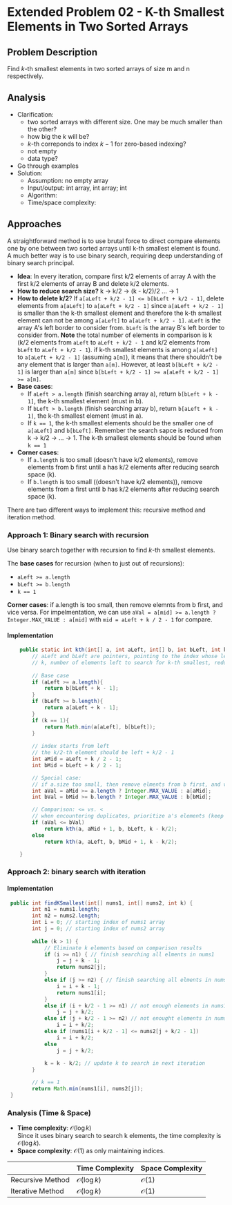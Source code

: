 # Extended Problem 02 - K-th Smallest Elements in Two Sorted Arrays 

## Problem Description
Find $k$-th smallest elements in two sorted arrays of size m and n respectively. 

## Analysis
* Clarification:
    - two sorted arrays with different size. One may be much smaller than the other?
    - how big the $k$ will be?
    - $k$-th correponds to index $k-1$ for zero-based indexing?
    - not empty
    - data type?
 * Go through examples
 * Solution:
    - Assumption: no empty array
    - Input/output: int array, int array; int
    - Algorithm:
    - Time/space complexity:

## Approaches
A straightforward method is to use brutal force to direct compare elements one by one between two sorted arrays until k-th smallest element is found. A much better way is to use binary search, requiring deep understanding of binary search principal. 
* **Idea**: In every iteration, compare first k/2 elements of array A with the first k/2 elements of array B and delete k/2 elements.
* **How to reduce search size?** k -> k/2 -> (k - k/2)/2 ... -> 1
* **How to delete k/2**? If `a[aLeft + k/2 - 1] <= b[bLeft + k/2 - 1]`, delete elements from `a[aLeft]` to `a[aLeft + k/2 - 1]` since `a[aLeft + k/2 - 1]` is smaller than the k-th smallest element and therefore the k-th smallest element can not be among `a[aLeft]` to `a[aLeft + k/2 - 1]`. `aLeft` is the array A's left border to consider from. `bLeft` is the array B's left border to consider from.  **Note** the total number of elements in comparison is k (k/2 elements from `aLeft` to `aLeft + k/2 - 1` and k/2 elements from `bLeft` to `aLeft + k/2 - 1`). if k-th smallest elements is among `a[aLeft]` to `a[aLeft + k/2 - 1]` (assuming `a[m]`), it means that there shouldn't be any element that is larger than `a[m]`. However, at least `b[bLeft + k/2 - 1]` is larger than `a[m]` since `b[bLeft + k/2 - 1] >= a[aLeft + k/2 - 1] >= a[m]`.
* **Base cases**:
    - If `aLeft > a.length` (finish searching array a), return `b[bLeft + k - 1]`, the k-th smallest element (must in b). 
    - If `bLeft > b.length` (finish searching array b), return `b[aLeft + k - 1]`, the k-th smallest element (must in a). 
    - If `k == 1`,  the k-th smallest elements should be the smaller one of `a[aLeft]` and `b[bLeft]`. Remember the search sapce is reduced from k -> k/2 -> ... -> 1. The k-th smallest elements should be found when `k == 1` 
* **Corner cases**:
    - If `a.length` is too small (doesn't have k/2 elements), remove elements from b first until a has k/2 elements after reducing search space (k).
    - If `b.length` is too small ((doesn't have k/2 elements)), remove elements from a first until b has k/2 elements after reducing search space (k).

There are two different ways to implement this: recursive method and iteration method. 

### Approach 1: Binary search with recursion  
Use binary search together with recursion to find $k$-th smallest elements.

The **base cases** for recursion (when to just out of recursions):
* `aLeft >= a.length`
* `bLeft >= b.length`
* `k == 1`

**Corner cases**: if a.length is too small, then remove elemnts from b first, and vice versa. For impelmentation, we can use `aVal = a[mid] >= a.length ? Integer.MAX_VALUE : a[mid]` with `mid = aLeft + k / 2 - 1` for compare.  


#### Implementation
```java
    public static int kth(int[] a, int aLeft, int[] b, int bLeft, int k){
        // aLeft and bLeft are pointers, pointing to the index whose left elments are excluded 
        // k, number of elements left to search for k-th smallest, reduced by half each iteration
        
        // Base case
        if (aLeft >= a.length){
            return b[bLeft + k - 1];
        }
        if (bLeft >= b.length){
            return a[aLeft + k - 1];
        } 
        if (k == 1){
            return Math.min(a[aLeft], b[bLeft]);
        }
        
        // index starts from left
        // the k/2-th element should be left + k/2 - 1
        int aMid = aLeft + k / 2 - 1;
        int bMid = bLeft + k / 2 - 1;

        // Special case:
        // if a.size too small, then remove elments from b first, and vice versa.
        int aVal = aMid >= a.length ? Integer.MAX_VALUE : a[aMid];
        int bVal = bMid >= b.length ? Integer.MAX_VALUE : b[bMid];

        // Comparison: <= vs. <
        // when encountering duplicates, prioritize a's elements (keep a's elements and remove b's first)
        if (aVal <= bVal)
            return kth(a, aMid + 1, b, bLeft, k - k/2);
        else
            return kth(a, aLeft, b, bMid + 1, k - k/2);

    }
```

### Approach 2: binary search with iteration
#### Implementation
```java
 public int findKSmallest(int[] nums1, int[] nums2, int k) {        
        int n1 = nums1.length;
        int n2 = nums2.length;
        int i = 0; // starting index of nums1 array
        int j = 0; // starting index of nums2 array
          
        while (k > 1) {
            // Eliminate k elements based on comparison results
            if (i >= n1) { // finish searching all elments in nums1
                j = j + k - 1;
                return nums2[j];
            }
            else if (j >= n2) { // finish searching all elments in nums1
                i = i + k - 1;
                return nums1[i];
            }
            else if (i + k/2 - 1 >= n1) // not enough elements in nums1
                j = j + k/2;
            else if (j + k/2 - 1 >= n2) // not enought elements in nums2
                i = i + k/2;
            else if (nums1[i + k/2 - 1] <= nums2[j + k/2 - 1])
                i = i + k/2;
            else
                j = j + k/2;
            
            k = k - k/2; // update k to search in next iteration
        }

        // k == 1 
        return Math.min(nums1[i], nums2[j]);
 }
```

### Analysis (Time & Space)
* **Time complexity**: $\mathcal{O}(\log k)$  
Since it uses binary search to search k elements, the time complexity is $\mathcal{O}(\log k)$.
* **Space complexity**: $\mathcal{O}(1)$ as only maintaining indices.  

|     | Time Complexity | Space Complexity  
| ----- | ----- | ----- |  
| Recursive Method| $\mathcal{O}(\log k)$ | $\mathcal{O}(1)$ |  
| Iterative Method | $\mathcal{O}(\log k)$ | $\mathcal{O}(1)$ | 


